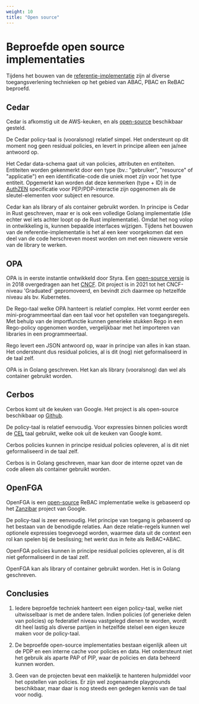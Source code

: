 ```yaml
---
weight: 10
title: "Open source"
---
```


# Beproefde open source implementaties

Tijdens het bouwen van de [referentie-implementatie](../../../4.implementatie) zijn al diverse toegangsverlening technieken 
op het gebied van ABAC, PBAC en ReBAC beproefd.

## Cedar
Cedar is afkomstig uit de AWS-keuken, en als [open-source](https://www.cedarpolicy.com/en) beschikbaar gesteld.

De Cedar policy-taal is (vooralsnog) relatief simpel.
Het ondersteunt op dit moment nog geen residual policies,
en levert in principe alleen een ja/nee antwoord op.

Het Cedar data-schema gaat uit van policies, attributen en entiteiten.
Entiteiten worden gekenmerkt door een type (bv.: "gebruiker", "resource" of "applicatie")
en een identificatie-code die uniek moet zijn voor het type entiteit.
Opgemerkt kan worden dat deze kenmerken (type + ID) in de [AuthZEN](https://openid.net/wg/authzen/) specificatie voor PEP/PDP-interactie
zijn opgenomen als de sleutel-elementen voor subject en resource.

Cedar kan als library of als container gebruikt worden.
In principe is Cedar in Rust geschreven,
maar er is ook een volledige Golang implementatie (die echter wel iets achter loopt op de Rust implementatie).
Omdat het nog volop in ontwikkeling is, kunnen bepaalde interfaces wijzigen.
Tijdens het bouwen van de referentie-implementatie is het al een keer voorgekomen
dat een deel van de code herschreven moest worden om met een nieuwere versie van de library te werken.

## OPA

OPA is in eerste instantie ontwikkeld door Styra.
Een [open-source versie](https://github.com/open-policy-agent/opa) is in 2018 overgedragen aan het [CNCF](https://www.cncf.io/projects/open-policy-agent-opa/).
Dit project is in 2021 tot het CNCF-niveau 'Graduated' gepromoveerd, en bevindt zich daarmee op hetzelfde niveau als bv. Kubernetes.

De Rego-taal welke OPA hanteert is relatief complex.
Het vormt eerder een mini-programmeertaal dan een taal voor het opstellen van toegangsregels.
Met behulp van de importfunctie kunnen generieke stukken Rego in een Rego-policy opgenomen worden,
vergelijkbaar met het importeren van libraries in een programmeertaal.

Rego levert een JSON antwoord op, waar in principe van alles in kan staan.
Het ondersteunt dus residual policies, al is dit (nog) niet geformaliseerd in de taal zelf.

OPA is in Golang geschreven.
Het kan als library (vooralsnog) dan wel als container gebruikt worden.

## Cerbos

Cerbos komt uit de keuken van Google.
Het project is als open-source beschikbaar op [Github](https://github.com/cerbos/cerbos).

De policy-taal is relatief eenvoudig.
Voor expressies binnen policies wordt de [CEL](https://cel.dev/) taal gebruikt, welke ook uit de keuken van Google komt.

Cerbos policies kunnen in principe residual policies opleveren, al is dit niet geformaliseerd in de taal zelf.

Cerbos is in Golang geschreven, maar kan door de interne opzet van de code alleen als container gebruikt worden.

## OpenFGA

OpenFGA is een [open-source](https://openfga.dev/) ReBAC implementatie welke is gebaseerd op het [Zanzibar](https://zanzibar.academy/) project van Google.

De policy-taal is zeer eenvoudig.
Het principe van toegang is gebaseerd op het bestaan van de benodigde relaties.
Aan deze relatie-regels kunnen wel optionele expressies toegevoegd worden, 
waarmee data uit de context een rol kan spelen bij de beslissing; het werkt dus in feite als ReBAC+ABAC.

OpenFGA policies kunnen in principe residual policies opleveren, al is dit niet geformaliseerd in de taal zelf.

OpenFGA kan als library of container gebruikt worden.
Het is in Golang geschreven.

## Conclusies

1. Iedere beproefde techniek hanteert een eigen policy-taal, welke niet uitwisselbaar is met de andere talen.
Indien policies (of generieke delen van policies) op federatief niveau vastgelegd dienen te worden,
wordt dit heel lastig als diverse partijen in hetzelfde stelsel een eigen keuze maken voor de policy-taal.

2. De beproefde open-source implementaties bestaan eigenlijk alleen uit de PDP en een interne cache voor policies en data.
Het ondersteunt niet het gebruik als aparte PAP of PIP, waar de policies en data beheerd kunnen worden.

3. Geen van de projecten bevat een makkelijk te hanteren hulpmiddel voor het opstellen van policies.
Er zijn wel zogenaamde playgrounds beschikbaar, maar daar is nog steeds een gedegen kennis van de taal voor nodig.

